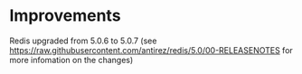 # Improvements

Redis upgraded from 5.0.6 to 5.0.7
(see <https://raw.githubusercontent.com/antirez/redis/5.0/00-RELEASENOTES> for
more infomation on the changes)

